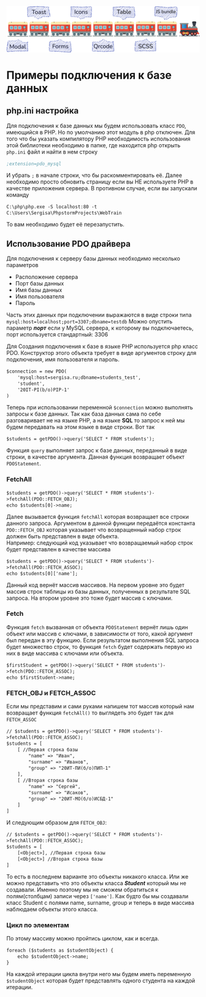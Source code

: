 ![alt text](https://github.com/Sergisa/WebTrain/blob/master/webTrain.png?raw=true)

# Примеры подключения к базе данных

## php.ini настройка

Для подключения к базе данных мы будем использовать класс ``PDO``, имеющийся в PHP. Но по умолчанию этот модуль в php
отключен. Для того что бы указать компилятору PHP необходимость использования этой библиотеки необходимо в папке, где
находится php открыть ``php.ini`` файл и найти в нем строку

```ini
;extension=pdo_mysql
```

И убрать ``;`` в начале строки, что бы раскомментировать её. Далее необходимо просто обновить страницу если вы НЕ
используете PHP в качестве приложения сервера. В противном случае, если вы запускали команду

```shell
C:\php\php.exe -S localhost:80 -t C:\Users\Sergisa\PhpstormProjects\WebTrain
```

То вам необходимо будет её перезапустить.

## Использование PDO драйвера

Для подключения к серверу базы данных необходимо несколько параметров

* Расположение сервера
* Порт базы данных
* Имя базы данных
* Имя пользователя
* Пароль

Часть этих данных при подключении выражаются в виде строки типа ``mysql:host=localhost;port=3307;dbname=testdb``
Можно опустить параметр _**порт**_ если у MySQL сервера, к которому вы подключаетесь, порт используется стандартный:
3306

Для Создания подключения к базе в языке PHP используется php класс PDO. Конструктор этого объекта требует в виде
аргументов
строку для подключения, имя пользователя и пароль.

```injectablephp
$connection = new PDO(
    'mysql:host=sergisa.ru;dbname=students_test',
    'student',
    '20IT-PI(b/o)PIP-1'
)
```

Теперь при использовании переменной ``$connection`` можно выполнять запросы к базе данных. Так как база данных сама по
себе разговаривает не на языке PHP, а на языке **SQL** то запрос к ней мы будем передавать на этом языке в виде строки.
Вот так

```injectablephp
$students = getPDO()->query('SELECT * FROM students');
```

Функция ```query``` выполняет запрос к базе данных, переданный в виде строки, в качестве аргумента.
Данная функция возвращает объект ``PDOStatement``.

### FetchAll

```injectablephp
$students = getPDO()->query('SELECT * FROM students')->fetchAll(PDO::FETCH_OBJ);
echo $students[0]->name;
```

Далее вызывается функция ``fetchAll`` которая возвращает все строки данного запроса. Аргументом в данной функции
передаётся константа ``PDO::FETCH_OBJ`` которая указывает что возвращенный набор строк должен быть представлен в виде
объекта.  
Например: следующий код указывает что возвращаемый набор строк будет представлен в качестве массива

```injectablephp
$students = getPDO()->query('SELECT * FROM students')->fetchAll(PDO::FETCH_ASSOC);
echo $students[0]['name'];
```

Данный код вернёт массив массивов. На первом уровне это будет массив строк таблицы из базы данных, полученных в
результате SQL запроса. На втором уровне это тоже будет массив с ключами.

### Fetch

Функция ``fetch`` вызванная от объекта ``PDOStatement`` вернёт лишь один объект или массив с ключами, в зависимости от
того, какой аргумент был передан в эту функцию. Если результатом выполнения SQL запроса будет множество строк, то
функция ``fetch`` будет содержать первую из них в виде массива с ключами или объекта.

```injectablephp
$firstStudent = getPDO()->query('SELECT * FROM students')->fetch(PDO::FETCH_ASSOC);
echo $firstStudent->name;
```

### FETCH_OBJ и FETCH_ASSOC

Если мы представим и сами руками напишем тот массив который нам возвращает функция ``fetchAll()`` то выглядеть это будет
так для ``FETCH_ASSOC``

```injectablephp
// $students = getPDO()->query('SELECT * FROM students')->fetchAll(PDO::FETCH_ASSOC);
$students = [
    [ //Первая строка базы
        "name" => "Иван",
        "surname" => "Иванов",
        "group" => "20ИТ-ПИ(б/о)ПИП-1"
    ],
    [ //Вторая строка базы
        "name" => "Сергей",
        "surname" => "Исаков",
        "group" => "20ИТ-МО(б/о)ИСБД-1"
    ]
]
```

И следующим образом для ``FETCH_OBJ``:

```injectablephp
// $students = getPDO()->query('SELECT * FROM students')->fetchAll(PDO::FETCH_ASSOC);
$students = [
    [<Object>], //Первая строка базы
    [<Object>] //Вторая строка базы
]
```

То есть в последнем варианте это объекты никакого класса. Или же можно представить что это объекты класса _**Student**_
который мы не создавали. Именно поэтому мы не сможем обратиться к полям(столбцам) записи через ``['name']``. Как будто
бы мы создавали класс Student с полями name, surname, group и теперь в виде массива наблюдаем объекты этого класса.

### Цикл по элементам

По этому массиву можно пройтись циклом, как и всегда.

```injectablephp
foreach ($students as $studentObject) {
    echo $studentObject->name;
}
```

На каждой итерации цикла внутри него мы будем иметь переменную ``$studentObject`` которая будет представлять одного
студента на каждой итерации.
